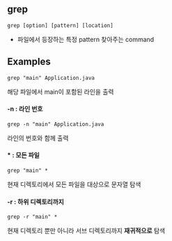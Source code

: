 

## grep  

```
grep [option] [pattern] [location]  
```

  * 파일에서 등장하는 특정 pattern 찾아주는 command  
  
## Examples  

```
grep "main" Application.java
```
해당 파일에서 main이 포함된 라인을 출력  
  

#### -n : 라인 번호  
```
grep -n "main" Application.java
```
라인의 번호와 함께 출력
  
#### * : 모든 파일    
```
grep "main" * 
```
현재 디렉토리에서 모든 파일을 대상으로 문자열 탐색  

#### -r : 하위 디렉토리까지  
```
grep -r "main" *
```
현재 디렉토리 뿐만 아니라 서브 디렉토리까지 **재귀적으로** 탐색  




